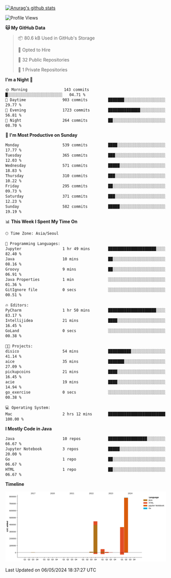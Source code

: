 [![Anurag's github stats](https://github-readme-stats.vercel.app/api?username=hajubal)](https://github.com/anuraghazra/github-readme-stats)

<!--START_SECTION:waka-->
![Profile Views](http://img.shields.io/badge/Profile%20Views-13-blue)

**🐱 My GitHub Data** 

> 📦 80.6 kB Used in GitHub's Storage 
 > 
> 💼 Opted to Hire
 > 
> 📜 32 Public Repositories 
 > 
> 🔑 1 Private Repositories 
 > 
**I'm a Night 🦉** 

```text
🌞 Morning                143 commits         █░░░░░░░░░░░░░░░░░░░░░░░░   04.71 % 
🌆 Daytime                903 commits         ███████░░░░░░░░░░░░░░░░░░   29.77 % 
🌃 Evening                1723 commits        ██████████████░░░░░░░░░░░   56.81 % 
🌙 Night                  264 commits         ██░░░░░░░░░░░░░░░░░░░░░░░   08.70 % 
```
📅 **I'm Most Productive on Sunday** 

```text
Monday                   539 commits         ████░░░░░░░░░░░░░░░░░░░░░   17.77 % 
Tuesday                  365 commits         ███░░░░░░░░░░░░░░░░░░░░░░   12.03 % 
Wednesday                571 commits         █████░░░░░░░░░░░░░░░░░░░░   18.83 % 
Thursday                 310 commits         ███░░░░░░░░░░░░░░░░░░░░░░   10.22 % 
Friday                   295 commits         ██░░░░░░░░░░░░░░░░░░░░░░░   09.73 % 
Saturday                 371 commits         ███░░░░░░░░░░░░░░░░░░░░░░   12.23 % 
Sunday                   582 commits         █████░░░░░░░░░░░░░░░░░░░░   19.19 % 
```


📊 **This Week I Spent My Time On** 

```text
🕑︎ Time Zone: Asia/Seoul

💬 Programming Languages: 
Jupyter                  1 hr 49 mins        █████████████████████░░░░   82.40 % 
Java                     10 mins             ██░░░░░░░░░░░░░░░░░░░░░░░   08.16 % 
Groovy                   9 mins              ██░░░░░░░░░░░░░░░░░░░░░░░   06.91 % 
Java Properties          1 min               ░░░░░░░░░░░░░░░░░░░░░░░░░   01.36 % 
GitIgnore file           0 secs              ░░░░░░░░░░░░░░░░░░░░░░░░░   00.51 % 

🔥 Editors: 
PyCharm                  1 hr 50 mins        █████████████████████░░░░   83.17 % 
Intellijidea             21 mins             ████░░░░░░░░░░░░░░░░░░░░░   16.45 % 
GoLand                   0 secs              ░░░░░░░░░░░░░░░░░░░░░░░░░   00.38 % 

🐱‍💻 Projects: 
disico                   54 mins             ██████████░░░░░░░░░░░░░░░   41.14 % 
aice                     35 mins             ███████░░░░░░░░░░░░░░░░░░   27.09 % 
pickupcoins              21 mins             ████░░░░░░░░░░░░░░░░░░░░░   16.45 % 
acie                     19 mins             ████░░░░░░░░░░░░░░░░░░░░░   14.94 % 
go_exercise              0 secs              ░░░░░░░░░░░░░░░░░░░░░░░░░   00.38 % 

💻 Operating System: 
Mac                      2 hrs 12 mins       █████████████████████████   100.00 % 
```

**I Mostly Code in Java** 

```text
Java                     10 repos            █████████████████░░░░░░░░   66.67 % 
Jupyter Notebook         3 repos             █████░░░░░░░░░░░░░░░░░░░░   20.00 % 
Go                       1 repo              ██░░░░░░░░░░░░░░░░░░░░░░░   06.67 % 
HTML                     1 repo              ██░░░░░░░░░░░░░░░░░░░░░░░   06.67 % 
```



**Timeline**

![Lines of Code chart](https://raw.githubusercontent.com/hajubal/hajubal/main/assets/bar_graph.png)


 Last Updated on 06/05/2024 18:37:27 UTC
<!--END_SECTION:waka-->
